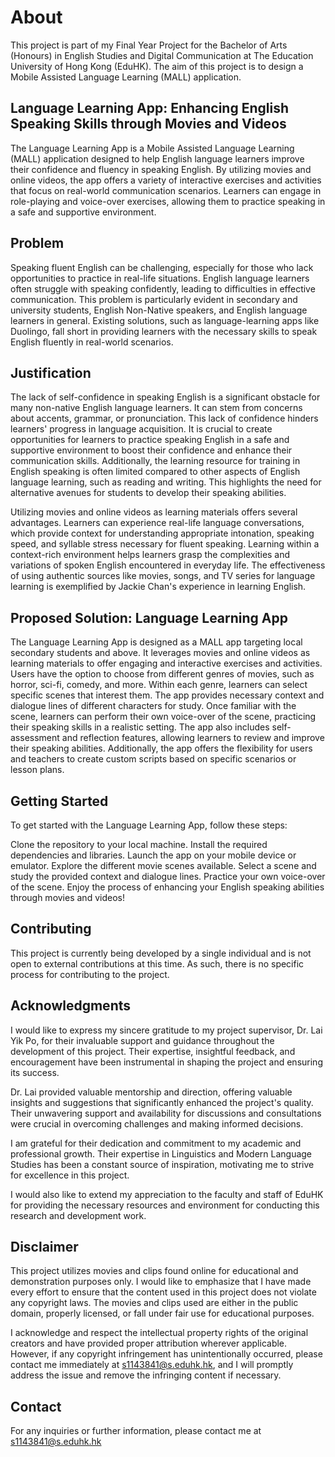 # About
This project is part of my Final Year Project for the Bachelor of Arts (Honours) in English Studies and Digital Communication at The Education University of Hong Kong (EduHK). The aim of this project is to design a Mobile Assisted Language Learning (MALL) application.

## Language Learning App: Enhancing English Speaking Skills through Movies and Videos
The Language Learning App is a Mobile Assisted Language Learning (MALL) application designed to help English language learners improve their confidence and fluency in speaking English. By utilizing movies and online videos, the app offers a variety of interactive exercises and activities that focus on real-world communication scenarios. Learners can engage in role-playing and voice-over exercises, allowing them to practice speaking in a safe and supportive environment.

## Problem
Speaking fluent English can be challenging, especially for those who lack opportunities to practice in real-life situations. English language learners often struggle with speaking confidently, leading to difficulties in effective communication. This problem is particularly evident in secondary and university students, English Non-Native speakers, and English language learners in general. Existing solutions, such as language-learning apps like Duolingo, fall short in providing learners with the necessary skills to speak English fluently in real-world scenarios.

## Justification
The lack of self-confidence in speaking English is a significant obstacle for many non-native English language learners. It can stem from concerns about accents, grammar, or pronunciation. This lack of confidence hinders learners' progress in language acquisition. It is crucial to create opportunities for learners to practice speaking English in a safe and supportive environment to boost their confidence and enhance their communication skills. Additionally, the learning resource for training in English speaking is often limited compared to other aspects of English language learning, such as reading and writing. This highlights the need for alternative avenues for students to develop their speaking abilities.

Utilizing movies and online videos as learning materials offers several advantages. Learners can experience real-life language conversations, which provide context for understanding appropriate intonation, speaking speed, and syllable stress necessary for fluent speaking. Learning within a context-rich environment helps learners grasp the complexities and variations of spoken English encountered in everyday life. The effectiveness of using authentic sources like movies, songs, and TV series for language learning is exemplified by Jackie Chan's experience in learning English.

## Proposed Solution: Language Learning App
The Language Learning App is designed as a MALL app targeting local secondary students and above. It leverages movies and online videos as learning materials to offer engaging and interactive exercises and activities. Users have the option to choose from different genres of movies, such as horror, sci-fi, comedy, and more. Within each genre, learners can select specific scenes that interest them. The app provides necessary context and dialogue lines of different characters for study. Once familiar with the scene, learners can perform their own voice-over of the scene, practicing their speaking skills in a realistic setting. The app also includes self-assessment and reflection features, allowing learners to review and improve their speaking abilities. Additionally, the app offers the flexibility for users and teachers to create custom scripts based on specific scenarios or lesson plans.

## Getting Started
To get started with the Language Learning App, follow these steps:

Clone the repository to your local machine.
Install the required dependencies and libraries.
Launch the app on your mobile device or emulator.
Explore the different movie scenes available.
Select a scene and study the provided context and dialogue lines.
Practice your own voice-over of the scene.
Enjoy the process of enhancing your English speaking abilities through movies and videos!

## Contributing
This project is currently being developed by a single individual and is not open to external contributions at this time. As such, there is no specific process for contributing to the project.

## Acknowledgments
I would like to express my sincere gratitude to my project supervisor, Dr. Lai Yik Po, for their invaluable support and guidance throughout the development of this project. Their expertise, insightful feedback, and encouragement have been instrumental in shaping the project and ensuring its success.

Dr. Lai provided valuable mentorship and direction, offering valuable insights and suggestions that significantly enhanced the project's quality. Their unwavering support and availability for discussions and consultations were crucial in overcoming challenges and making informed decisions.

I am grateful for their dedication and commitment to my academic and professional growth. Their expertise in  Linguistics and Modern Language Studies has been a constant source of inspiration, motivating me to strive for excellence in this project.

I would also like to extend my appreciation to the faculty and staff of EduHK for providing the necessary resources and environment for conducting this research and development work.


## Disclaimer
This project utilizes movies and clips found online for educational and demonstration purposes only. I would like to emphasize that I have made every effort to ensure that the content used in this project does not violate any copyright laws. The movies and clips used are either in the public domain, properly licensed, or fall under fair use for educational purposes.

I acknowledge and respect the intellectual property rights of the original creators and have provided proper attribution wherever applicable. However, if any copyright infringement has unintentionally occurred, please contact me immediately at s1143841@s.eduhk.hk, and I will promptly address the issue and remove the infringing content if necessary.

## Contact
For any inquiries or further information, please contact me at s1143841@s.eduhk.hk
